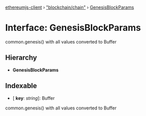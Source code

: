 [ethereumjs-client](../README.md) › ["blockchain/chain"](../modules/_blockchain_chain_.md) › [GenesisBlockParams](_blockchain_chain_.genesisblockparams.md)

# Interface: GenesisBlockParams

common.genesis() <any> with all values converted to Buffer

## Hierarchy

- **GenesisBlockParams**

## Indexable

- \[ **key**: _string_\]: Buffer

common.genesis() <any> with all values converted to Buffer
